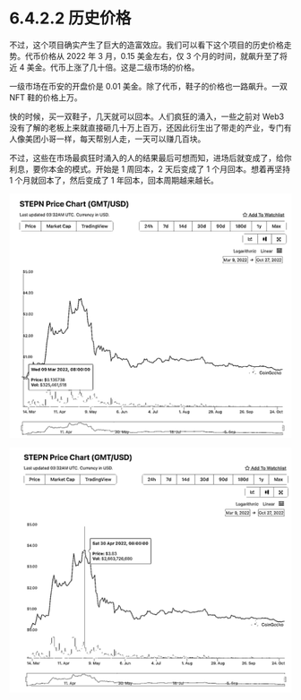 # 6.4.2.2 历史价格

不过，这个项目确实产生了巨大的造富效应。我们可以看下这个项目的历史价格走势。代币价格从 2022 年 3 月，0.15 美金左右，仅 3 个月的时间，就飙升至了将近 4 美金。代币上涨了几十倍。这是二级市场的价格。

一级市场在币安的开盘价是 0.01 美金。除了代币，鞋子的价格也一路飙升。一双 NFT 鞋的价格上万。

快的时候，买一双鞋子，几天就可以回本。人们疯狂的涌入，一些之前对 Web3 没有了解的老板上来就直接砸几十万上百万，还因此衍生出了带走的产业，专门有人像美团小哥一样，每天帮别人走，一天可以赚几百块。

不过，这些在市场最疯狂时涌入的人的结果最后可想而知，进场后就变成了，给你利息，要你本金的模式。开始是 1 周回本，2 天后变成了 1 个月回本。想着再坚持 1 个月就回本了，然后变成了 1 年回本，回本周期越来越长。

![](img/33795b24c8960bffdd3a2fd60edafdef.png)

![](img/b8b60da182ccfd2c08cbd431ae8d259c.png)